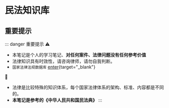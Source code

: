 # 民法知识库

## 重要提示

::: danger <Badge type='warning'>重要提示</Badge>
⚠
- 本笔记是个人的学习笔记、**对任何案件、法律问题没有任何参考价值**
- 法律知识具有时效性，请咨询律师，请勿自我判断。
- `国家法律法规数据库` [enter](https://flk.npc.gov.cn/){target="_blank"}

🔧
- 法律是比较特殊的知识体系，每个国家法律体系的架构、标准、内容都是不同的。  
- **本笔记是参考的《中华人民共和国民法典》**
:::